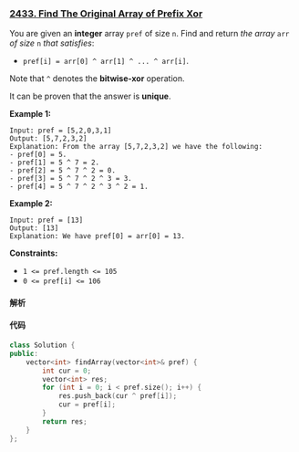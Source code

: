 ### [2433. Find The Original Array of Prefix Xor](https://leetcode.com/problems/find-the-original-array-of-prefix-xor/)

You are given an **integer** array `pref` of size `n`. Find and return *the array* `arr` *of size* `n` *that satisfies*:

- `pref[i] = arr[0] ^ arr[1] ^ ... ^ arr[i]`.

Note that `^` denotes the **bitwise-xor** operation.

It can be proven that the answer is **unique**.

 

**Example 1:**

```
Input: pref = [5,2,0,3,1]
Output: [5,7,2,3,2]
Explanation: From the array [5,7,2,3,2] we have the following:
- pref[0] = 5.
- pref[1] = 5 ^ 7 = 2.
- pref[2] = 5 ^ 7 ^ 2 = 0.
- pref[3] = 5 ^ 7 ^ 2 ^ 3 = 3.
- pref[4] = 5 ^ 7 ^ 2 ^ 3 ^ 2 = 1.
```

**Example 2:**

```
Input: pref = [13]
Output: [13]
Explanation: We have pref[0] = arr[0] = 13.
```

 

**Constraints:**

- `1 <= pref.length <= 105`
- `0 <= pref[i] <= 106`

#### 解析



#### 代码

```c++
class Solution {
public:
    vector<int> findArray(vector<int>& pref) {
        int cur = 0;
        vector<int> res;
        for (int i = 0; i < pref.size(); i++) {
            res.push_back(cur ^ pref[i]);
            cur = pref[i];
        }
        return res;
    }
};
```
